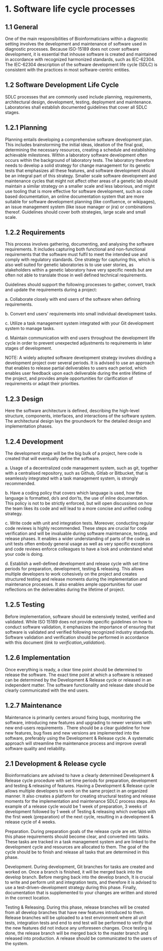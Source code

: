 # 1. Software life cycle processes

## 1.1 General
One of the main responsibilities of Bioinformaticians within a diagnostic setting involves the development and maintenance of software used in diagnostic processes. Because ISO-15189 does not cover software development, it is essential that inhouse software is created and maintained in accordance with recognized harmonized standards, such as IEC-62304. The IEC-62304 description of the software development life cycle (SDLC) is consistent with the practices in most software-centric entities. 

## 1.2 Software Development Life Cycle
SDLC processes that are commonly used include planning, requirements, architectural design, development, testing, deployment and maintenance. Laboratories shall establish documented guidelines that cover all SDLC stages.

## 1.2.1 Planning
Planning entails developing a comprehensive software development plan. This includes brainstorming the initial ideas, ideation of the final goal, determining the necessary resources, creating a schedule and establishing achievable milestones. 
Within a laboratory software development often occurs within the background of laboratory tests. The laboratory therefore needs to develop a solid strategy for change management for its genetic tests that emphasizes all these features, and software development should be an integral part of this strategy. 
Smaller scale software development and maintenance cycles that might not affect other areas of a genetic lab should maintain a similar strategy on a smaller scale and less laborious, and might use tooling that is more effective for software development, such as code based documentation, an online documentation system that are more suitable for software development planning (like confluence, or wikipages), an issue management system (like issue manager or jira) or combinations thereof.
Guidelines should cover both strategies, large scale and small scale.

## 1.2.2 Requirements
This process involves gathering, documenting, and analysing the software requirements. It includes capturing both functional and non-functional requirements that the software must fulfil to meet the intended use and comply with regulatory standards. One strategy for capturing this, which is also well suited for genetic laboratories is to use user stories, as stakeholders within a genetic laboratory have very specific needs but are often not able to translate those in well defined technical requirements.

Guidelines should support the following processes to gather, convert, track and update the requirements during a project:  

  a.       Collaborate closely with end users of the software when defining requirements.

  b.       Convert end users' requirements into small individual development tasks.

  c.       Utilize a task management system integrated with your Git development system to manage tasks.

  d.       Maintain communication with end users throughout the development life cycle in order to prevent unexpected adjustments to requirements in later stages of development.

NOTE: A widely adopted software development strategy involves dividing a development project over several periods. It is advised to use an approach that enables to release partial deliverables to users each period, which enables user feedback upon each deliverable during the entire lifetime of the project, and provides ample opportunities for clarification of requirements or adapt their priorities.   

## 1.2.3 Design
Here the software architecture is defined, describing the high-level structure, components, interfaces, and interactions of the software system. The architectural design lays the groundwork for the detailed design and implementation phases.

## 1.2.4 Development
The development stage will be the big bulk of a project, here code is created that will eventually define the software.

  a.       Usage of a decentralized code management system, such as git, together with a centralised repository, such as Github, Gitlab or Bitbucket, that is seamlessly integrated with a task management system, is strongly recommended.

  b.       Have a coding policy that covers which language is used, how the language is formatted, do’s and don’ts, the use of inline documentation. This policy is not to be strictly enforced, but will open discussions on how the team likes its code and will lead to a more concise and unified coding strategy.

  c.       Write code with unit and integration tests. Moreover, conducting regular code reviews is highly recommended. These steps are crucial for code verification and will be invaluable during software maintenance, testing, and release phases. It enables a wider understanding of parts of the code as unit tests often embody general usage as well as very specific exceptions and code reviews enforce colleagues to have a look and understand what your code is doing.

  d.       Establish a well-defined development and release cycle with set time periods for preparation, development, testing & releasing. This allows multiple developers to work cohesively on the project and creates structured testing and release moments during the implementation and maintenance processes. It also enables ample opportunities for user reflections on the deliverables during the lifetime of project.

## 1.2.5 Testing
Before implementation, software should be extensively tested, verified and validated. While ISO 15189 does not provide specific guidelines on how to conduct software validation, it emphasizes the importance of ensuring that software is validated and verified following recognized industry standards. Software validation and verification should be performed in accordance with this document (_link to verification_validation_).

## 1.2.6 Implementation
Once everything is ready, a clear time point should be determined to release the software. The exact time point at which a software is released can be determined by the Development & Release cycle or released in an independent matter. The software functionality and release date should be clearly communicated with the end users.

## 1.2.7 Maintenance
Maintenance is primarily centers around fixing bugs, monitoring the software, introducing new features and upgrading to newer versions with new end-users requirements . There should be a clear guideline for how new features, bug fixes and new versions are implemented into the software, preferably using the Development & Release cycle. A systematic approach will streamline the maintenance process and improve overall software quality and reliability.

## 2.1 Development & Release cycle
Bioinformaticians are advised to have a clearly determined Development & Release cycle procedure with set time periods for preparation, development and testing & releasing of features. Having a Development & Release cycle allows multiple developers to work on the same project in an organized manner. It also creates a platform for creating structural testing and release moments for the implementation and maintenance SDLC process steps. An example of a release cycle would be 1 week of preparation, 3 weeks of development followed by 1 week of Testing & releasing which overlaps with the first week (preparation) of the next cycle, resulting in a development & release cycle of 4 weeks.

Preparation. During preparation goals of the release cycle are set. Within this phase requirements should become clear, and converted into tasks. These tasks are tracked in a task management system and are linked to the development cycle and resources are allocated to them. The goal of the cycle should be to finish and release all tasks that are determined in this phase.

Development. During development, Git branches for tasks are created and worked on. Once a branch is finished, it will be merged back into the develop branch. Before merging back into the develop branch, It is crucial to write and perform unit and integration tests, and therefore it is advised to use a test-driven-development strategy during this phase. Finally, documentation that is supplemented to your changes are written and stored in the correct location.

Testing & Releasing. During this phase, release branches will be created from all develop branches that have new features introduced to them. Release branches will be uploaded to a test environment where all unit tests, integration tests and end to end test will be performed to verify that the new features did not induce any unforeseen changes. Once testing is done, the release branch will be merged back to the master branch and released into production. A release should be communicated to the users of the system.

